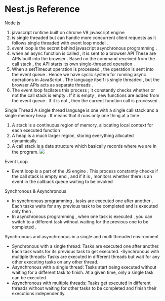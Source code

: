 # Nest.js Reference 

Node js 
1. javascript runtime built on chrome V8 javascript engine 
2. is single threaded but can handle more concurrent client requests as it follows single threaded with event loop model . 
3. event loop is the secret behind javascript asynchronous programming . 
4. when an async function is called , it is sent to a browser API 
These are APIs built into the browser . Based on the command received from the call stack , the API starts its own single-threaded operation . 
5. When a setTimeout operation is processed , the operation is sent into the event queue . Hence we have cyclic system for running async operations in JavaScript . The language itself is single threaded , but the browser APIs acts as separate threads . 
6. The event loop facilates this process ; it constantly checks whether or not the call stack is empty . If it is empty , new functions are added from the event queue . If it is not , then the current function call is processed . 
    
Single Thread 
A single thread language is one with a single call stack and a single memory heap . It means that it runs only one thing at a time . 
1. A stack is a continuous region of memory, allocating local context for each executed function
2. A heap is a much larger region, storing everything allocated dynamically.
3. A call stack is a data structure which basically records where we are in the program.
![](https://thecodest.co/images/uploaded/2020/03/asynchronous-and-single-threaded-javascript-meet-the-event-loop/callback-queue.gif)

Event Loop 
- Event loop is a part of the JS engine . This process constantly checks if the call stack is empty end , and if it is , monitors whether there is an event in the callback queue waiting to be invoked 

Synchronous & Asynchronous 
- In synchronous programming , tasks are executed one after another . Each tasks waits for any previous task to be completed and is executed only then . 
- In asynchronous programming , when one task is executed , you can switch to a different task without waiting for the previous one to be completed . 
    
Synchronous and asynchronous in a single and multi threaded environment 
- Synchronous with a single thread: Tasks are executed one after another. Each task waits for its previous task to get executed.
-Synchronous with multiple threads: Tasks are executed in different threads but wait for any other executing tasks on any other thread.
- Asynchronous with a single thread: Tasks start being executed without waiting for a different task to finish. At a given time, only a single task can be executed.
- Asynchronous with multiple threads: Tasks get executed in different threads without waiting for other tasks to be completed and finish their executions independently.
